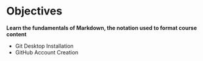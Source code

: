 # Objectives

<b>Learn the fundamentals of Markdown, the notation used to format course content</b>

- Git Desktop Installation
- GitHub Account Creation